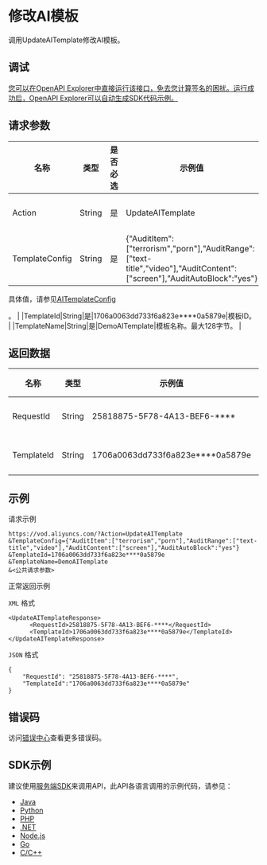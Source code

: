 # 修改AI模板

调用UpdateAITemplate修改AI模板。

## 调试

[您可以在OpenAPI Explorer中直接运行该接口，免去您计算签名的困扰。运行成功后，OpenAPI Explorer可以自动生成SDK代码示例。](https://api.aliyun.com/#product=vod&api=UpdateAITemplate&type=RPC&version=2017-03-21)

## 请求参数

|名称|类型|是否必选|示例值|描述|
|--|--|----|---|--|
|Action|String|是|UpdateAITemplate|操作接口名，系统规定参数。取值：**UpdateAITemplate**。 |
|TemplateConfig|String|是|\{"AuditItem":\["terrorism","porn"\],"AuditRange":\["text-title","video"\],"AuditContent":\["screen"\],"AuditAutoBlock":"yes"\}|模板详细配置，JSON字符串。

 具体值，请参见[AITemplateConfig](https://help.aliyun.com/document_detail/89863.html#title-vd3-499-o36)

 。 |
|TemplateId|String|是|1706a0063dd733f6a823e\*\*\*\*0a5879e|模板ID。 |
|TemplateName|String|是|DemoAITemplate|模板名称。最大128字节。 |

## 返回数据

|名称|类型|示例值|描述|
|--|--|---|--|
|RequestId|String|25818875-5F78-4A13-BEF6-\*\*\*\*|请求ID。 |
|TemplateId|String|1706a0063dd733f6a823e\*\*\*\*0a5879e|模板ID。 |

## 示例

请求示例

```
https://vod.aliyuncs.com/?Action=UpdateAITemplate
&TemplateConfig={"AuditItem":["terrorism","porn"],"AuditRange":["text-title","video"],"AuditContent":["screen"],"AuditAutoBlock":"yes"}
&TemplateId=1706a0063dd733f6a823e****0a5879e
&TemplateName=DemoAITemplate
&<公共请求参数>
```

正常返回示例

`XML` 格式

```
<UpdateAITemplateResponse>
	  <RequestId>25818875-5F78-4A13-BEF6-****</RequestId>
	  <TemplateId>1706a0063dd733f6a823e****0a5879e</TemplateId>
</UpdateAITemplateResponse>
```

`JSON` 格式

```
{
    "RequestId": "25818875-5F78-4A13-BEF6-****",
    "TemplateId":"1706a0063dd733f6a823e****0a5879e"
}
```

## 错误码

访问[错误中心](https://error-center.aliyun.com/status/product/vod)查看更多错误码。

## SDK示例

建议使用[服务端SDK](~~101789~~)来调用API，此API各语言调用的示例代码，请参见：

-   [Java](~~100692~~)
-   [Python](~~101181~~)
-   [PHP](~~101159~~)
-   [.NET](~~100844~~)
-   [Node.js](~~101564~~)
-   [Go](~~101575~~)
-   [C/C++](~~102987~~)

